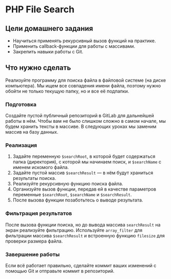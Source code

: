 # PHP File Search

## Цели домашнего задания
- Научиться применять рекурсивный вызов функций на практике.
- Применить callback-функции для работы с массивами.
- Закрепить навыки работы с Git.

## Что нужно сделать
Реализуйте программу для поиска файла в файловой системе (на диске компьютера). Мы ищем все совпадения имени файла, поэтому нужно обойти не только текущую папку, но и все её подпапки.

### Подготовка
Создайте пустой публичный репозиторий в GitLab для дальнейшей работы в нём. Чтобы вам не было слишком сложно в самом начале, мы будем хранить тексты в массиве. В следующих уроках мы заменим массив на базу данных.

### Реализация
1. Задайте переменную `$searchRoot`, в которой будет содержаться папка (директория), с которой мы начинаем поиск, и `$searchName` с именем искомого файла.
2. Задайте пустой массив `$searchResult` — в нём будут храниться результаты поиска.
3. Реализуйте рекурсивную функцию поиска файла.
4. Организуйте вызов функции, передав ей в качестве параметров переменные `$searchRoot`, `$searchName` и `$searchResult`.
5. После вызова функции позаботьтесь о выводе результата.

### Фильтрация результатов
После вызова функции поиска, но до вывода массива `searchResult` на экран реализуйте фильтрацию. Используйте `array_filter` для фильтрации массива `$searchResult` и встроенную функцию `filesize` для проверки размера файла.

### Завершение работы
Если всё работает правильно, сделайте коммит ваших изменений с помощью Git и отправьте коммит в репозиторий.
